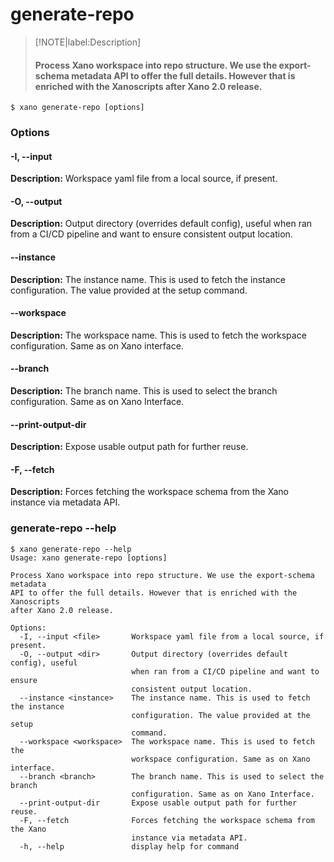 # generate-repo
>[!NOTE|label:Description]
> #### Process Xano workspace into repo structure. We use the export-schema metadata API to offer the full details. However that is enriched with the Xanoscripts after Xano 2.0 release.

```term
$ xano generate-repo [options]
```
### Options

#### -I, --input <file>
**Description:** Workspace yaml file from a local source, if present.
#### -O, --output <dir>
**Description:** Output directory (overrides default config), useful when ran from a CI/CD pipeline and want to ensure consistent output location.
#### --instance <instance>
**Description:** The instance name. This is used to fetch the instance configuration. The value provided at the setup command.
#### --workspace <workspace>
**Description:** The workspace name. This is used to fetch the workspace configuration. Same as on Xano interface.
#### --branch <branch>
**Description:** The branch name. This is used to select the branch configuration. Same as on Xano Interface.
#### --print-output-dir
**Description:** Expose usable output path for further reuse.
#### -F, --fetch
**Description:** Forces fetching the workspace schema from the Xano instance via metadata API.

### generate-repo --help
```term
$ xano generate-repo --help
Usage: xano generate-repo [options]

Process Xano workspace into repo structure. We use the export-schema metadata
API to offer the full details. However that is enriched with the Xanoscripts
after Xano 2.0 release.

Options:
  -I, --input <file>       Workspace yaml file from a local source, if present.
  -O, --output <dir>       Output directory (overrides default config), useful
                           when ran from a CI/CD pipeline and want to ensure
                           consistent output location.
  --instance <instance>    The instance name. This is used to fetch the instance
                           configuration. The value provided at the setup
                           command.
  --workspace <workspace>  The workspace name. This is used to fetch the
                           workspace configuration. Same as on Xano interface.
  --branch <branch>        The branch name. This is used to select the branch
                           configuration. Same as on Xano Interface.
  --print-output-dir       Expose usable output path for further reuse.
  -F, --fetch              Forces fetching the workspace schema from the Xano
                           instance via metadata API.
  -h, --help               display help for command
```